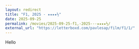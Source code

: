 ```yaml
---
layout: redirect
title: "F1, 2025 - ★★★★½"
date: 2025-09-25
permalink: /movies/2025-09-25-f1,-2025---★★★★½/
external_url: "https://letterboxd.com/pavlesap/film/f1/1/"
---
```

Hello
